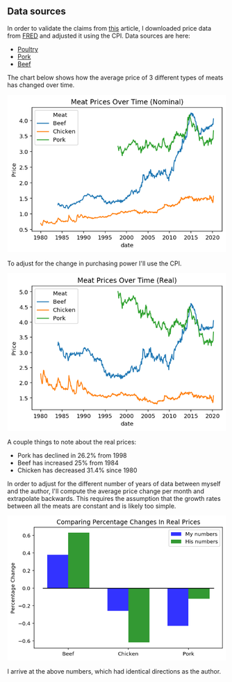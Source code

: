 ## Data sources

In order to validate the claims from [this](https://www.bloomberg.com/news/articles/2020-05-11/why-chicken-is-plentiful-during-the-pandemic-and-beef-is-not?srnd=premium&utm_medium=social&utm_source=twitter&utm_campaign=socialflow-organic&utm_content=markets&cmpid%3D=socialflow-twitter-markets&sref=XQtHDW1P) article, I downloaded price data from [FRED](https://fred.stlouisfed.org) and adjusted it using the CPI. Data sources are here:

- [Poultry](https://fred.stlouisfed.org/series/APU0000706111)
- [Pork](https://fred.stlouisfed.org/series/APU0000FD3101)
- [Beef](https://fred.stlouisfed.org/series/APU0000703112)

The chart below shows how the average price of 3 different types of meats has changed over time.


![png](price_check_files/price_check_2_0.png)


To adjust for the change in purchasing power I'll use the CPI.


![png](price_check_files/price_check_4_0.png)


A couple things to note about the real prices:

- Pork has declined in 26.2% from 1998
- Beef has increased 25% from 1984
- Chicken has decreased 31.4% since 1980

In order to adjust for the different number of years of data between myself and the author, I'll compute the average price change per month and extrapolate backwards. This requires the assumption that the growth rates between all the meats are constant and is likely too simple.


![png](price_check_files/price_check_7_0.png)


I arrive at the above numbers, which had identical directions as the author.
